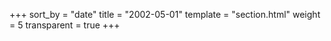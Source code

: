 +++
sort_by = "date"
title = "2002-05-01"
template = "section.html"
weight = 5
transparent = true
+++